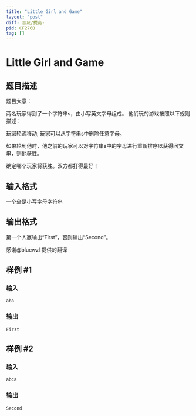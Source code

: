 ```yaml
---
title: "Little Girl and Game"
layout: "post"
diff: 普及/提高-
pid: CF276B
tag: []
---
```


# Little Girl and Game

## 题目描述

题目大意：

两名玩家得到了一个字符串s，由小写英文字母组成。 他们玩的游戏按照以下规则描述：

玩家轮流移动; 玩家可以从字符串s中删除任意字母。

如果轮到他时，他之前的玩家可以对字符串s中的字母进行重新排序以获得回文串，则他获胜。

确定哪个玩家将获胜。双方都打得最好！

## 输入格式

一个全是小写字母字符串

## 输出格式

第一个人赢输出“First”，否则输出“Second”。

感谢@bluewzl 提供的翻译

## 样例 #1

### 输入

```
aba

```

### 输出

```
First

```

## 样例 #2

### 输入

```
abca

```

### 输出

```
Second

```

